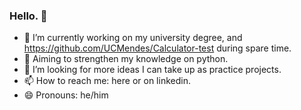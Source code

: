 ### Hello. 👋

- 🔭 I’m currently working on my university degree, and https://github.com/UCMendes/Calculator-test during spare time.
- 🌱 Aiming to strengthen my knowledge on python.
- 🤔 I’m looking for more ideas I can take up as practice projects.
- 📫 How to reach me: here or on linkedin.
- 😄 Pronouns: he/him

<!--
**UCMendes/UCMendes** is a ✨ _special_ ✨ repository because its `README.md` (this file) appears on your GitHub profile.

Here are some ideas to get you started:

- 🔭 I’m currently working on university degree, and https://github.com/UCMendes/Calculator-test during spare time.
- 🌱 I’m currently strengthening my knowledge on python.
- 👯 I’m looking to collaborate on ...
- 🤔 I’m looking for more ideas I can take up as practice projects.
- 💬 Ask me about ...
- 📫 How to reach me: here/linkedin/email
- 😄 Pronouns: he/him
- ⚡ Fun fact: I am a fan of TRPGs, 
-->
